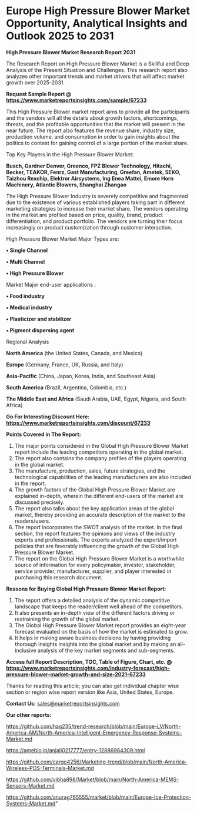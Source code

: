 # Europe High Pressure Blower Market Opportunity, Analytical Insights and Outlook 2025 to 2031

<strong>High Pressure Blower Market Research Report 2031</strong>

The Research Report on High Pressure Blower Market is a Skillful and Deep Analysis of the Present Situation and Challenges. This research report also analyzes other important trends and market drivers that will affect market growth over 2025-2031.

<strong>Request Sample Report @ <a href=https://www.marketreportsinsights.com/sample/67233>https://www.marketreportsinsights.com/sample/67233</a></strong>

This High Pressure Blower market report aims to provide all the participants and the vendors will all the details about growth factors, shortcomings, threats, and the profitable opportunities that the market will present in the near future. The report also features the revenue share, industry size, production volume, and consumption in order to gain insights about the politics to contest for gaining control of a large portion of the market share.

Top Key Players in the High Pressure Blower Market:

<strong>Busch, Gardner Denver, Greenco, FPZ Blower Technology, Hitachi, Becker, TEAKOR, Fenrz, Gast Manufacturing, Greefan, Ametek, SEKO, Taizhou Rexchip, Elektror Airsystems, Ing Enea Mattei, Emore Horn Machinery, Atlantic Blowers, Shanghai Zhangao</strong>

The High Pressure Blower Industry is severely competitive and fragmented due to the existence of various established players taking part in different marketing strategies to increase their market share. The vendors operating in the market are profiled based on price, quality, brand, product differentiation, and product portfolio. The vendors are turning their focus increasingly on product customization through customer interaction.

High Pressure Blower Market Major Types are:

<strong>• Single Channel

• Multi Channel

• High Pressure Blower</strong>

Market Major end-user applications :

<strong>• Food industry

• Medical industry

• Plasticizer and stabilizer

• Pigment dispersing agent</strong>

Regional Analysis

</u><strong><b>North America</b></strong> (the United States, Canada, and Mexico)

<strong><b>Europe </b></strong>(Germany, France, UK, Russia, and Italy)

<strong><b>Asia-Pacific</b></strong> (China, Japan, Korea, India, and Southeast Asia)

<strong><b>South America</b></strong> (Brazil, Argentina, Colombia, etc.)

<strong><b>The Middle East and Africa</b></strong> (Saudi Arabia, UAE, Egypt, Nigeria, and South Africa)

<strong>Go For Interesting Discount Here: <a href=https://www.marketreportsinsights.com/discount/67233>https://www.marketreportsinsights.com/discount/67233</a></strong>

<strong>Points Covered in The Report:</strong>
<ol>
  <li>The major points considered in the Global High Pressure Blower Market report include the leading competitors operating in the global market.</li>
  <li>The report also contains the company profiles of the players operating in the global market.</li>
  <li>The manufacture, production, sales, future strategies, and the technological capabilities of the leading manufacturers are also included in the report.</li>
  <li>The growth factors of the Global High Pressure Blower Market are explained in-depth, wherein the different end-users of the market are discussed precisely.</li>
  <li>The report also talks about the key application areas of the global market, thereby providing an accurate description of the market to the readers/users.</li>
  <li>The report incorporates the SWOT analysis of the market. In the final section, the report features the opinions and views of the industry experts and professionals. The experts analyzed the export/import policies that are favorably influencing the growth of the Global High Pressure Blower Market.</li>
  <li>The report on the Global High Pressure Blower Market is a worthwhile source of information for every policymaker, investor, stakeholder, service provider, manufacturer, supplier, and player interested in purchasing this research document.</li>
</ol>
<strong>Reasons for Buying Global High Pressure Blower Market Report:</strong>

<ol>
  <li>The report offers a detailed analysis of the dynamic competitive landscape that keeps the reader/client well ahead of the competitors.</li>
  <li>It also presents an in-depth view of the different factors driving or restraining the growth of the global market.</li>
  <li>The Global High Pressure Blower Market report provides an eight-year forecast evaluated on the basis of how the market is estimated to grow.</li>
  <li>It helps in making aware business decisions by having providing thorough insights insights into the global market and by making an all-inclusive analysis of the key market segments and sub-segments.</li>
</ol>
<strong>Access full Report Description, TOC, Table of Figure, Chart, etc. @ <a href=https://www.marketreportsinsights.com/industry-forecast/high-pressure-blower-market-growth-and-size-2021-67233>https://www.marketreportsinsights.com/industry-forecast/high-pressure-blower-market-growth-and-size-2021-67233</a></strong>


Thanks for reading this article; you can also get individual chapter wise section or region wise report version like Asia, United States, Europe.

<strong>Contact Us:</strong>
sales@marketreportsinsights.com

<strong>Our other reports:</strong>

<a href=https://github.com/haq235/trend-research/blob/main/Europe-LV/North-America-AM/North-America-Intelligent-Emergency-Response-Systems-Market.md>https://github.com/haq235/trend-research/blob/main/Europe-LV/North-America-AM/North-America-Intelligent-Emergency-Response-Systems-Market.md</a>

<a href=https://ameblo.jp/anjali0217777/entry-12886964309.html>https://ameblo.jp/anjali0217777/entry-12886964309.html</a>

<a href=https://github.com/cargo4256/Marketing-trend/blob/main/North-America-Wireless-POS-Terminals-Market.md>https://github.com/cargo4256/Marketing-trend/blob/main/North-America-Wireless-POS-Terminals-Market.md</a>

<a href=https://github.com/vibha898/Market/blob/main/North-America-MEMS-Sensors-Market.md>https://github.com/vibha898/Market/blob/main/North-America-MEMS-Sensors-Market.md</a>

<a href=https://github.com/anurag765555/market/blob/main/Europe-Ice-Protection-Systems-Market.md>https://github.com/anurag765555/market/blob/main/Europe-Ice-Protection-Systems-Market.md</a>"
